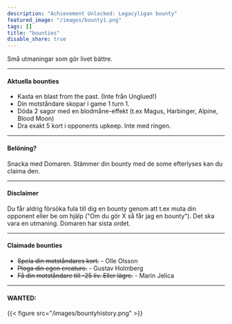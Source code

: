 ```yaml
---
description: "Achievement Unlocked: Legacyligan bounty"
featured_image: "/images/bounty1.png"
tags: []
title: "bounties"
disable_share: true
---
```

Små utmaningar som gör livet bättre.

------

#### Aktuella bounties 

- Kasta en blast from the past. (Inte från Unglued!)
- Din motståndare skopar i game 1 turn 1.
- Döda 2 sagor med en blodmåne-effekt (t.ex Magus, Harbinger, Alpine, Blood Moon)
- Dra exakt 5 kort i opponents upkeep. Inte med ringen.


------

#### Belöning?

Snacka med Domaren. Stämmer din bounty med de some efterlyses kan du claima den. 

------
#### Disclaimer
Du får aldrig försöka fula till dig en bounty genom att t.ex muta din opponent eller be om hjälp ("Om du gör X så får jag en bounty"). Det ska vara en utmaning. Domaren har sista ordet.

------

#### Claimade bounties

- ~~Spela din motståndares kort.~~ - Olle Olsson
- ~~Ploga din egen creature.~~ - Gustav Holmberg
- ~~Få din motståndare till -25 liv. Eller lägre.~~ - Marin Jelica

------

#### WANTED:

{{< figure src="/images/bountyhistory.png" >}}
